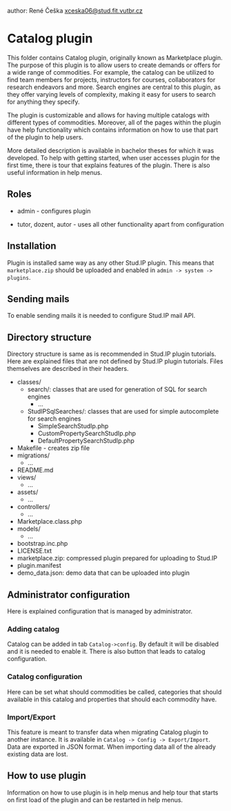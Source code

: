 author: René Češka <xceska06@stud.fit.vutbr.cz>

# Catalog plugin


This folder contains Catalog plugin, originally known as Marketplace plugin.
The purpose of this plugin is to allow users to create demands or offers for a wide range of commodities. For example, the catalog can be utilized to find team members for projects, instructors for courses, collaborators for research endeavors and more. Search engines are central to this plugin, as they offer varying levels of complexity, making it easy for users to search for anything they specify.

The plugin is customizable and allows for having multiple catalogs with different types of commodities. Moreover, all of the pages within the plugin have help functionality which contains information on how to use that part of the plugin to help users.

More detailed description is available in bachelor theses for which it was developed. To help with getting started, when user accesses plugin for the first time, there is tour that explains features of the plugin. There is also useful information in help menus.

## Roles

- admin - configures plugin

- tutor, dozent, autor - uses all other functionality apart from configuration

## Installation

Plugin is installed same way as any other Stud.IP plugin. This means that `marketplace.zip` should be uploaded and enabled in `admin -> system -> plugins`.

## Sending mails

To enable sending mails it is needed to configure Stud.IP mail API.

## Directory structure

Directory structure is same as is recommended in Stud.IP plugin tutorials. Here are explained files that are not defined by Stud.IP plugin tutorials. Files themselves are described in their headers.

- classes/
    - search/: classes that are used for generation of SQL for search engines
        - ...
    - StudIPSqlSearches/: classes that are used for simple autocomplete for search engines
        - SimpleSearchStudIp.php
        - CustomPropertySearchStudIp.php
        - DefaultPropertySearchStudIp.php
- Makefile - creates zip file
- migrations/
    - ...
- README.md
- views/
    - ...
- assets/
    - ...
- controllers/
    - ...
- Marketplace.class.php
- models/
    - ...
- bootstrap.inc.php
- LICENSE.txt
- marketplace.zip: compressed plugin prepared for uploading to Stud.IP
- plugin.manifest
- demo_data.json: demo data that can be uploaded into plugin

## Administrator configuration

Here is explained configuration that is managed by administrator.

### Adding catalog

Catalog can be added in tab `Catalog->config`. By default it will be disabled and it is needed to enable it. There is also button that leads to catalog configuration.

### Catalog configuration

Here can be set what should commodities be called, categories that should available in this catalog and properties that should each commodity have.

### Import/Export

This feature is meant to transfer data when migrating Catalog plugin to another instance. It is available in `Catalog -> Config -> Export/Import`. Data are exported in JSON format. When importing data all of the already existing data are lost.

## How to use plugin

Information on how to use plugin is in help menus and help tour that starts on first load of the plugin and can be restarted in help menus.





